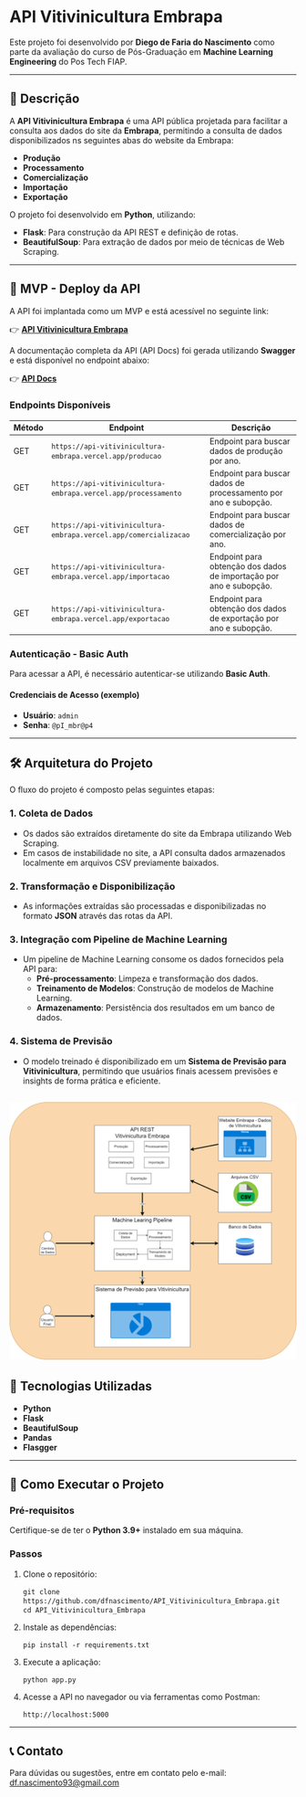 # API Vitivinicultura Embrapa  

Este projeto foi desenvolvido por **Diego de Faria do Nascimento** como parte da avaliação do curso de Pós-Graduação em **Machine Learning Engineering** do Pos Tech FIAP.  

---

## 📄 Descrição  

A **API Vitivinicultura Embrapa** é uma API pública projetada para facilitar a consulta aos dados do site da **Embrapa**, permitindo a consulta de dados disponibilizados ns seguintes abas do website da Embrapa:  

- **Produção**  
- **Processamento**  
- **Comercialização**  
- **Importação**  
- **Exportação**  

O projeto foi desenvolvido em **Python**, utilizando:  
- **Flask**: Para construção da API REST e definição de rotas.  
- **BeautifulSoup**: Para extração de dados por meio de técnicas de Web Scraping.  

---


## 🚀 MVP - Deploy da API  

A API foi implantada como um MVP e está acessível no seguinte link:  

👉 [**API Vitivinicultura Embrapa**](https://api-vitivinicultura-embrapa.vercel.app/)  

A documentação completa da API (API Docs) foi gerada utilizando **Swagger** e está disponível no endpoint abaixo:  

👉 [**API Docs**](https://api-vitivinicultura-embrapa.vercel.app/apidocs/)  

### Endpoints Disponíveis  

| Método | Endpoint                     | Descrição                                     |  
|--------|------------------------------|---------------------------------------------|  
| GET    | `https://api-vitivinicultura-embrapa.vercel.app/producao`                 | Endpoint para buscar dados de produção por ano.                 |  
| GET    | `https://api-vitivinicultura-embrapa.vercel.app/processamento`            | Endpoint para buscar dados de processamento por ano e subopção.         |  
| GET    | `https://api-vitivinicultura-embrapa.vercel.app/comercializacao`          | Endpoint para buscar dados de comercialização por ano.           |  
| GET    | `https://api-vitivinicultura-embrapa.vercel.app/importacao`               | Endpoint para obtenção dos dados de importação por ano e subopção.               |  
| GET    | `https://api-vitivinicultura-embrapa.vercel.app/exportacao`               | Endpoint para obtenção dos dados de exportação por ano e subopção.               |  


### **Autenticação - Basic Auth**  

Para acessar a API, é necessário autenticar-se utilizando **Basic Auth**.  

#### **Credenciais de Acesso (exemplo)**  
- **Usuário**: `admin`  
- **Senha**: `@pI_mbr@p4`  

---


## 🛠️ Arquitetura do Projeto  

O fluxo do projeto é composto pelas seguintes etapas:  

### **1. Coleta de Dados**  
- Os dados são extraídos diretamente do site da Embrapa utilizando Web Scraping.  
- Em casos de instabilidade no site, a API consulta dados armazenados localmente em arquivos CSV previamente baixados.  

### **2. Transformação e Disponibilização**  
- As informações extraídas são processadas e disponibilizadas no formato **JSON** através das rotas da API.  

### **3. Integração com Pipeline de Machine Learning**  
- Um pipeline de Machine Learning consome os dados fornecidos pela API para:  
  - **Pré-processamento**: Limpeza e transformação dos dados.  
  - **Treinamento de Modelos**: Construção de modelos de Machine Learning.  
  - **Armazenamento**: Persistência dos resultados em um banco de dados.  

### **4. Sistema de Previsão**  
- O modelo treinado é disponibilizado em um **Sistema de Previsão para Vitivinicultura**, permitindo que usuários finais acessem previsões e insights de forma prática e eficiente.  


![Imagem com a Arquitetura do projeto.](https://github.com/dfnascimento/API_Vitivinicultura_Embrapa/blob/main/arquitetura.png)
---


## 🚀 Tecnologias Utilizadas  

- **Python**  
- **Flask**  
- **BeautifulSoup**
- **Pandas**
- **Flasgger**

---

## 📝 Como Executar o Projeto  

### Pré-requisitos  
Certifique-se de ter o **Python 3.9+** instalado em sua máquina.  

### Passos  

1. Clone o repositório:  
   ```
   git clone https://github.com/dfnascimento/API_Vitivinicultura_Embrapa.git
   cd API_Vitivinicultura_Embrapa
   ```
2. Instale as dependências:

   ```
   pip install -r requirements.txt
   ```

3. Execute a aplicação:
    ```
    python app.py
    ```
5. Acesse a API no navegador ou via ferramentas como Postman:

    ```
    http://localhost:5000

    ```

---

## 📞 Contato

Para dúvidas ou sugestões, entre em contato pelo e-mail: df.nascimento93@gmail.com
